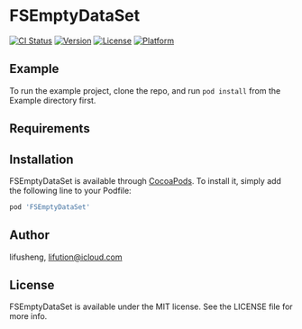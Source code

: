 # FSEmptyDataSet

[![CI Status](https://img.shields.io/travis/lifusheng/FSEmptyDataSet.svg?style=flat)](https://travis-ci.org/lifusheng/FSEmptyDataSet)
[![Version](https://img.shields.io/cocoapods/v/FSEmptyDataSet.svg?style=flat)](https://cocoapods.org/pods/FSEmptyDataSet)
[![License](https://img.shields.io/cocoapods/l/FSEmptyDataSet.svg?style=flat)](https://cocoapods.org/pods/FSEmptyDataSet)
[![Platform](https://img.shields.io/cocoapods/p/FSEmptyDataSet.svg?style=flat)](https://cocoapods.org/pods/FSEmptyDataSet)

## Example

To run the example project, clone the repo, and run `pod install` from the Example directory first.

## Requirements

## Installation

FSEmptyDataSet is available through [CocoaPods](https://cocoapods.org). To install
it, simply add the following line to your Podfile:

```ruby
pod 'FSEmptyDataSet'
```

## Author

lifusheng, lifution@icloud.com

## License

FSEmptyDataSet is available under the MIT license. See the LICENSE file for more info.
